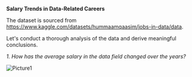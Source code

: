 **Salary Trends in Data-Related Careers**
 
The dataset is sourced from https://www.kaggle.com/datasets/hummaamqaasim/jobs-in-data/data.

Let's conduct a thorough analysis of the data and derive meaningful conclusions.

*1. How has the average salary in the data field changed over the years?*
   
   ![Picture1](https://github.com/Harshitham195/Salary_Trends_in_Data_Related_Careers/assets/144315538/d729f928-3a38-4eaf-be18-5f7d4789846b)


